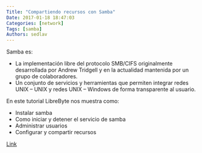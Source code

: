 ```yaml
---
Title: "Compartiendo recursos con Samba"
Date: 2017-01-18 18:47:03
Categories: [network]
Tags: [samba]
Authors: sedlav
---
```


Samba es:

- La implementación libre del protocolo SMB/CIFS originalmente desarrollada por Andrew Tridgell y en la actualidad mantenida por un grupo de colaboradores.
- Un conjunto de servicios y herramientas que permiten integrar redes UNIX – UNIX y redes UNIX – Windows de forma transparente al usuario.

En este tutorial LibreByte nos muestra como:

- Instalar samba
- Como iniciar y detener el servicio de samba
- Administrar usuarios
- Configurar y compartir recursos

[Link](http://www.librebyte.net/gnulinux/compartiendo-recursos-con-samba/)
